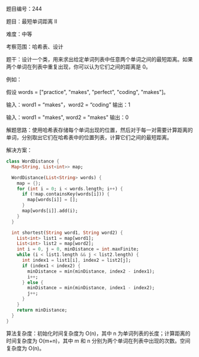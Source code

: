 题目编号：244

题目：最短单词距离 II

难度：中等

考察范围：哈希表、设计

题干：设计一个类，用来求出给定单词列表中任意两个单词之间的最短距离。如果两个单词在列表中重复出现，你可以认为它们之间的距离是 0。

例如：

假设 words = ["practice", "makes", "perfect", "coding", "makes"]。

输入：word1 = “makes”，word2 = “coding”
输出：1

输入：word1 = "makes", word2 = "makes"
输出：0

解题思路：使用哈希表存储每个单词出现的位置，然后对于每一对需要计算距离的单词，分别取出它们在哈希表中的位置列表，计算它们之间的最短距离。

解决方案：

```dart
class WordDistance {
  Map<String, List<int>> map;

  WordDistance(List<String> words) {
    map = {};
    for (int i = 0; i < words.length; i++) {
      if (!map.containsKey(words[i])) {
        map[words[i]] = [];
      }
      map[words[i]].add(i);
    }
  }

  int shortest(String word1, String word2) {
    List<int> list1 = map[word1];
    List<int> list2 = map[word2];
    int i = 0, j = 0, minDistance = int.maxFinite;
    while (i < list1.length && j < list2.length) {
      int index1 = list1[i], index2 = list2[j];
      if (index1 < index2) {
        minDistance = min(minDistance, index2 - index1);
        i++;
      } else {
        minDistance = min(minDistance, index1 - index2);
        j++;
      }
    }
    return minDistance;
  }
}
```

算法复杂度：初始化时间复杂度为 O(n)，其中 n 为单词列表的长度；计算距离的时间复杂度为 O(m+n)，其中 m 和 n 分别为两个单词在列表中出现的次数。空间复杂度为 O(n)。